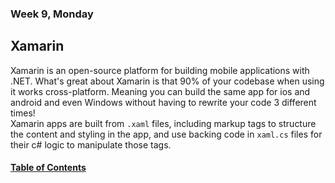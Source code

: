 ### Week 9, Monday
## Xamarin
Xamarin is an open-source platform for building mobile applications with .NET. What's great about Xamarin is that 90% of your codebase when using it works cross-platform. Meaning you can build the same app for ios and android and even Windows without having to rewrite your code 3 different times!  
Xamarin apps are built from `.xaml` files, including markup tags to structure the content and styling in the app, and use backing code in `xaml.cs` files for their c# logic to manipulate those tags.

#### [Table of Contents](https://hcoggers.github.io/Reading-Notes-Repository/)